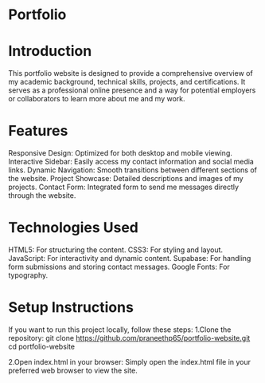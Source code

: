 # Portfolio

# Introduction
This portfolio website is designed to provide a comprehensive overview of my academic background, technical skills, projects, and certifications. It serves as a professional online presence and a way for potential employers or collaborators to learn more about me and my work.

# Features
Responsive Design: Optimized for both desktop and mobile viewing.
Interactive Sidebar: Easily access my contact information and social media links.
Dynamic Navigation: Smooth transitions between different sections of the website.
Project Showcase: Detailed descriptions and images of my projects.
Contact Form: Integrated form to send me messages directly through the website.

# Technologies Used
HTML5: For structuring the content.
CSS3: For styling and layout.
JavaScript: For interactivity and dynamic content.
Supabase: For handling form submissions and storing contact messages.
Google Fonts: For typography.


# Setup Instructions

If you want to run this project locally, follow these steps:
1.Clone the repository:
  git clone https://github.com/praneethp65/portfolio-website.git
  cd portfolio-website

2.Open index.html in your browser:
  Simply open the index.html file in your preferred web browser to view the site.
